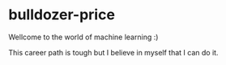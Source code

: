 # bulldozer-price

Wellcome to the world of machine learning :)

This career path is tough but I believe in myself that I can do it.